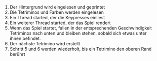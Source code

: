 1. Der Hintergrund wird eingelesen und geprintet
2. Die Tetriminos und Farben werden eingelesen
3. Ein Thread started, der die Keypresses einliest
4. Ein weiterer Thread started, der das Spiel rendert
5. Wenn das Spiel startet, fallen in der entsprechenden Geschwindigkeit Tetriminos nach unten und bleiben stehen, sobald sich etwas unter ihnen befindet.
6. Der nächste Tetrimino wird erstellt
7. Schritt 5 und 6 werden wiederholt, bis ein Tetrimino den oberen Rand berührt